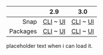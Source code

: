 ||2.9|3.0|
|-----:|:-----:|:-----:|
Snap|[CLI](/t/http-error-log-snap-2-9-cli/3410) ~ [UI](/t/http-error-log-snap-2-9-ui/3411)|[CLI](/t/http-error-log-snap-3-0-cli/3953) ~ [UI](/t/http-error-log-snap-3-0-ui/3954)|
Packages|[CLI](/t/http-error-log-deb-2-9-cli/3417) ~ [UI](/t/http-error-log-deb-2-9-ui/3416)|[CLI](/t/http-error-log-deb-3-0-cli/3955) ~ [UI](/t/http-error-log-deb-3-0-ui/3956)|
placeholder text when i can load it.

